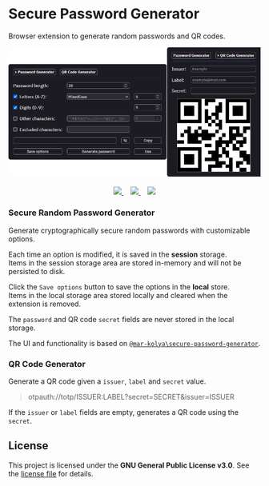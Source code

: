 # Secure Password Generator

Browser extension to generate random passwords and QR codes.

<p align="center">
  <img alt="Preview" src="assets/preview.png"/> <br/> <br/>
  <a alt="Firefox Add-ons" href="https://addons.mozilla.org/addon/secure-password-generator-2">
    <img src="https://img.shields.io/badge/Firefox Add--ons-orange.svg?style=for-the-badge"/>
  </a>⠀
    <a alt="Chrome Web Store" href="https://chrome.google.com/webstore/detail/kmekigbemdeoedipbfgjhmaodbgfhidc">
    <img src="https://img.shields.io/badge/Chrome Web Store-red.svg?style=for-the-badge"/>
  </a>⠀
    <a alt="Donate via PayPal" href="https://www.paypal.com/donate/?hosted_button_id=DNFCXHF8NF32Y">
    <img src="https://img.shields.io/badge/Donate-PayPal-blue.svg?style=for-the-badge"/>
  </a>
</p>

### Secure Random Password Generator

Generate cryptographically secure random passwords with customizable options.

Each time an option is modified, it is saved in the **session** storage. \
Items in the session storage area are stored in-memory and will not be persisted to disk.

Click the `Save options` button to save the options in the **local** store. \
Items in the local storage area stored locally and cleared when the extension is removed.

The `password` and QR code `secret` fields are never stored in the local storage.

The UI and functionality is based on [`@mar-kolya\secure-password-generator`][spg].

### QR Code Generator

Generate a QR code given a `issuer`, `label` and `secret` value.

> otpauth://totp/ISSUER:LABEL?secret=SECRET&issuer=ISSUER

If the `issuer` or `label` fields are empty, generates a QR code using the `secret`.

## License

This project is licensed under the **GNU General Public License v3.0**.
See the [license file](LICENSE) for details.

<!-- Reference Links -->
[spg]: https://github.com/mar-kolya/secure-password-generator
